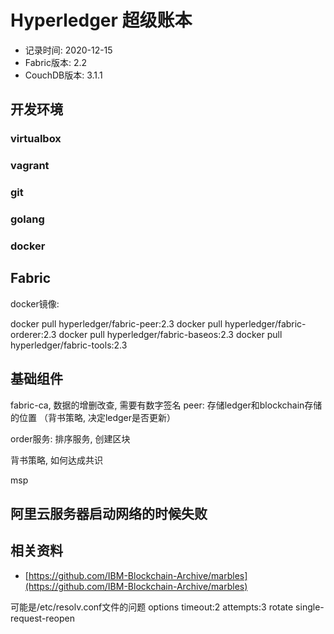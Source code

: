 # Hyperledger 超级账本

- 记录时间: 2020-12-15
- Fabric版本: 2.2
- CouchDB版本: 3.1.1   

## 开发环境

### virtualbox

### vagrant

### git

### golang

### docker

## Fabric

docker镜像:

docker pull hyperledger/fabric-peer:2.3
docker pull hyperledger/fabric-orderer:2.3
docker pull hyperledger/fabric-baseos:2.3
docker pull hyperledger/fabric-tools:2.3

## 基础组件

fabric-ca, 数据的增删改查, 需要有数字签名
peer: 存储ledger和blockchain存储的位置
（背书策略, 决定ledger是否更新）

order服务: 排序服务, 创建区块

背书策略, 如何达成共识

msp

## 阿里云服务器启动网络的时候失败

## 相关资料

- [https://github.com/IBM-Blockchain-Archive/marbles](https://github.com/IBM-Blockchain-Archive/marbles)


可能是/etc/resolv.conf文件的问题
options timeout:2 attempts:3 rotate single-request-reopen
